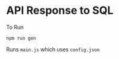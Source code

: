# API Response to SQL

To Run

``` Console
npm run gen
```

Runs ```main.js``` which uses ```config.json```
